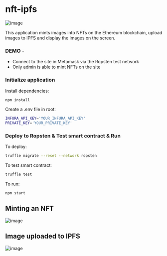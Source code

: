 # nft-ipfs

![image](https://github.com/bradylee123/nft-ipfs/blob/main/images/screen.png)

This application mints images into NFTs on the Ethereum blockchain, upload images to IPFS and display the images on the screen.

### DEMO - 

- Connect to the site in Metamask via the Ropsten test network
- Only admin is able to mint NFTs on the site


### Initialize application

Install dependencies:
```sh
npm install
```

Create a .env file in root:
```sh
INFURA_API_KEY='YOUR_INFURA_API_KEY'
PRIVATE_KEY='YOUR_PRIVATE_KEY'
```

### Deploy to Ropsten & Test smart contract & Run

To deploy:
```sh
truffle migrate --reset --network ropsten
```

To test smart contract:
```sh
truffle test
```

To run:
```sh
npm start
```

## Minting an NFT

![image](https://github.com/bradylee123/nft-ipfs/blob/main/images/mint.png)

## Image uploaded to IPFS

![image](https://github.com/bradylee123/nft-ipfs/blob/main/images/ipfs.png)
